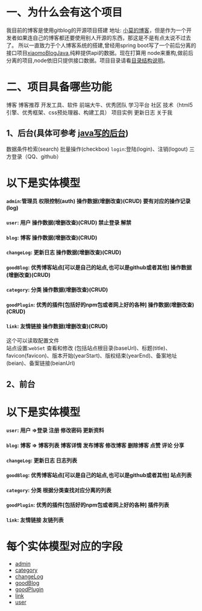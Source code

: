 # 一、为什么会有这个项目
我目前的博客是使用gitblog的开源项目搭建 地址: [小莫的博客](http://blog.xiaomo.info)，但是作为一个开发者如果连自己的博客都还要使用别人开源的东西，那这是不是有点太说不过去了。
所以一直致力于个人博客系统的搭建,曾经用spring boot写了一个前后分离的接口项目[xiaomoBlogJava](https://github.com/hupengbest/xiaomoBlogJava),纯粹提供api的数据。现在打算用
node来重构,做前后分离的项目,node依旧只提供接口数据。项目目录请看[目录结构说明](./../目录结构说明.txt)。

# 二、项目具备哪些功能   
博客
博客推荐
开发工具、软件
前端大牛、优秀团队
学习平台
社区
技术（html5引擎、优秀框架、css预处理器、构建工具）
项目实例
更新日志
关于我

## 1、后台(具体可参考 [java写的后台](http://xiaomo.info/admin/#main))    
 数据条件检索(search) 批量操作(checkbox)  `login`:登陆(login)、注销(logout) 三方登录（QQ、github）      

# 以下是实体模型    
#### `admin`:管理员  权限控制(auth)  操作数据(增删改查)(CRUD) 要有对应的操作记录(log)    
#### `user`: 用户 操作数据(增删改查)(CRUD) 禁止登录 解禁     
#### `blog`: 博客 操作数据(增删改查)(CRUD)     
#### `changeLog`: 更新日志 操作数据(增删改查)(CRUD)     
#### `goodBlog`: 优秀博客站点[可以是自己的站点,也可以是github或者其他] 操作数据(增删改查)(CRUD)     
#### `category`: 分类 操作数据(增删改查)(CRUD)     
#### `goodPlugin`: 优秀的插件[包括好的npm包或者网上好的各种] 操作数据(增删改查)(CRUD)     
#### `link`: 友情链接 操作数据(增删改查)(CRUD)     
  
  这个可以读取配置文件   
 站点设置:`webSet` 查看和修改 (包括站点根目录(baseUrl)、标题(title)、favicon(favicon)、版本开始(yearStart)、版权结束(yearEnd)、备案地址(beian)、备案链接(beianUrl)     
 


## 2、前台  

# 以下是实体模型
#### `user`: 用户 =>登录 注册 修改密码 更新资料         
#### `blog`: 博客 => 博客列表 博客详情 发布博客 修改博客 删除博客 点赞 评论 分享      
#### `changeLog`: 更新日志 日志列表     
#### `goodBlog`: 优秀博客站点[可以是自己的站点,也可以是github或者其他] 站点列表        
#### `category`: 分类 根据分类查找对应分离的列表     
#### `goodPlugin`: 优秀的插件[包括好的npm包或者网上好的各种] 插件列表     
#### `link`: 友情链接 友链列表  

 
 
# 每个实体模型对应的字段

* [admin](./实体类/admin.md)   
* [category](./实体类/category.md)   
* [changeLog](./实体类/changeLog.md)   
* [goodBlog](./实体类/goodBlog.md)   
* [goodPlugin](./实体类/goodPlugin.md)   
* [link](./实体类/link.md)   
* [user](./实体类/user.md)   